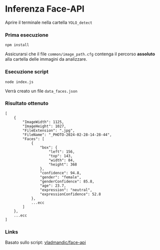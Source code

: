 # Inferenza Face-API


Aprire il terminale nella cartella ```YOLO_detect```

### Prima esecuzione
```
npm install
```

Assicurarsi che il file ```common/image_path.cfg``` contenga il percorso **assoluto** alla cartella delle immagini da analizzare.

### Esecuzione script
```
node index.js
```
Verrà creato un file ```data_faces.json```


### Risultato ottenuto
```
[
    {
        "ImageWidth": 1125,
        "ImageHeight": 1027,
        "FileExtension": ".jpg",
        "FileName": "_PHOTO-2024-02-28-14-28-44",
        "Faces": [
            {
                "box": {
                    "left": 156,
                    "top": 143,
                    "width": 84,
                    "height": 368
                },
                "confidence": 94.8,
                "gender": "female",
                "genderConfidence": 85.8,
                "age": 23.7,
                "expression": "neutral",
                "expressionConfidence": 52.8
            },
            ...ecc
        ]
    },
    ...ecc
]

```


### Links

Basato sullo script: [vladmandic/face-api](https://github.com/vladmandic/face-api)
